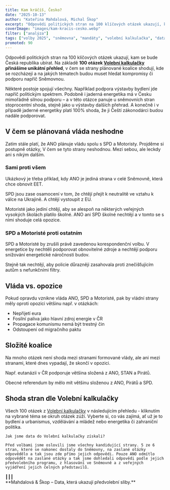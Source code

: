 ```yaml
---
title: Kam kráčíš, Česko?
date: "2025-10-13"
author: "Kateřina Mahdalová, Michal Škop"
excerpt: "Odpovědi politických stran na 100 klíčových otázek ukazují, kam se bude Česká republika ubírat."
coverImage: "images/kam-kracis-cesko.webp"
filter: ["analýza"]
tags: ["volby 2025", "sněmovna", "mandáty", "volební kalkulačka", "data", "vláda"]
promoted: 90
---
```


Odpovědi politických stran na 100 klíčových otázek ukazují, kam se bude Česká republika ubírat. Na základě **100 otázek [Volební kalkulačky](https://www.volebnikalkulacka.cz/) přinášíme unikátní přehled**, v čem se strany plánované koalice shodují, kde se rozcházejí a na jakých tématech budou muset hledat kompromisy či podporu napříč Sněmovnou.

Některé postoje spojují všechny. Například podpora výstavby bydlení jde napříč politickým spektrem. Podobně i jaderná energetika má v Česku mimořádně silnou podporu – a v této otázce panuje u sněmovních stran stoprocentní shoda, stejně jako u výstavby dalších přehrad. A konečně i v případě jaderné energetiky platí 100% shoda, že ji Čeští zákonodárci budou nadále podporovat.

## V čem se plánovaná vláda neshodne
<PartyFace party="ANO" size={15} text="" />  <PartyFace party="SPD" size={15} text="" /> <PartyFace party="Motoristé" size={15} text="" /> Zatím stále platí, že ANO plánuje vládu spolu s SPD a Motoristy. Projděme si postupně otázky, V čem se tyto strany neshodnou. Mezi sebou, ale leckdy ani s nikým dalším.

### Sami proti všem
<PartyFace party="ANO" size={15} text="" /> Ukázkový je třeba příklad, kdy ANO je jediná strana v celé Sněmovně, která chce obnovit EET.

<PartyFace party="SPD" size={15} text="" /> SPD jsou zase osamocení v tom, že chtějí přejít k neutralitě ve vztahu k válce na Ukrajině. A chtějí vystoupit z EU.

<PartyFace party="Motoristé" size={15} text="" /> Motoristé jako jediní chtějí, aby se alespoň na některých veřejných vysokých školách platilo školné. ANO ani SPD školné nechtějí a v tomto se s nimi shoduje celá opozice.

### SPD a Motoristé proti ostatním
<PartyFace party="SPD" size={15} text="" /> <PartyFace party="Motoristé" size={15} text="" /> SPD a Motoristé by zrušili právě zavedenou korespondenční volbu. V energetice by nechtěli podporovat obnovitelné zdroje a nechtějí podporu snížování energetické náročnosti budov.

Stejně tak nechtějí, aby policie důrazněji zasahovala proti znečišťujícím autům s nefunkčními filtry.

## Vláda vs. opozice
<PartyFace party="ANO" size={15} text="" />  <PartyFace party="SPD" size={15} text="" /> <PartyFace party="Motoristé" size={15} text="" /> Pokud opravdu vznikne vláda ANO, SPD a Motoristé, pak by vládní strany měly oproti opozici většinu např. v otázkách:
- Nepřijetí eura
- Fosilní paliva jako hlavní zdroj energie v ČR
- Propagace komunismu nemá být trestný čin
- Odstoupení od migračního paktu

## Složité koalice
Na mnoho otázek není shoda mezi stranami formované vlády, ale ani mezi stranami, které dnes vypadají, že skončí v opozici.

<PartyFace party="ANO" size={15} text="" /> <PartyFace party="STAN" size={15} text="" /> <PartyFace party="Piráti" size={15} text="" /> Např. eutanázii v ČR podporuje většina složená z ANO, STAN a Pirátů.

<PartyFace party="ANO" size={15} text="" /> <PartyFace party="Piráti" size={15} text="" /> <PartyFace party="SPD" size={15} text="" /> Obecné referendum by mělo mít většinu složenou z ANO, Pirátů a SPD.

## Shoda stran dle Volební kalkulačky

Všech 100 otázek z [Volební kalkulačky](https://www.volebnikalkulacka.cz/) v následujícím přehledu - kliknutím na vybrané téma se okruh otázek zúží. Vyberte si, co vás zajímá, ať už je to bydlení a urbanismus, vzdělávání a mládež nebo energetika či zahraniční politika.

<MotionsStancesTable dataFile="data.json" showTags />

```box
Jak jsme data do Volební kalkulačky získali?

Před volbami jsme oslovili jsme všechny kandidující strany. 5 ze 6 stran, které se nakonec dostaly do Sněmovny, na zaslané otázky odpovědělo a tak jsou zde přímo jejich odpovědi. Pouze ANO odmítlo odpovědět na zaslané otázky a tak jsme dohledali odpovědi podle jejich předvolebního programu, z hlasování ve Sněmovně a z veřejných vyjádření jejich čelných představilů.
```


<div style={{ textAlign: 'center' }}>┃┃┃</div>

<div style={{ textAlign: 'center' }}>**Mahdalová & Škop – Data, která ukazují předvolební sliby.**</div>
